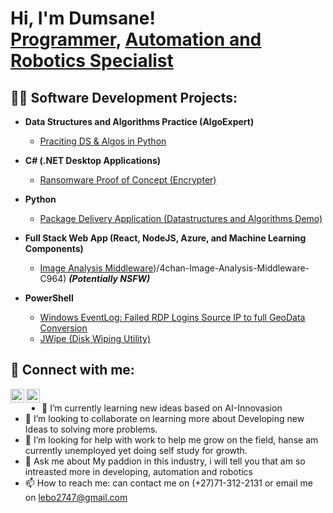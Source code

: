 <h1>Hi, I'm Dumsane! <br/><a href="https://github.com/DumsaneThemba">Programmer</a>, <a href="https://www.linkedin.com/in/feed/">Automation and Robotics Specialist</a></h1>

<h2>👨‍💻 Software Development Projects:</h2>

- <b>Data Structures and Algorithms Practice (AlgoExpert)</b>
  - [Praciting DS & Algos in Python](https:///github.com/DumsaneThemba/Algorithms-Practice)


 
- <b>C# (.NET Desktop Applications)</b>
  - [Ransomware Proof of Concept (Encrypter)](https://github.com/joshmadakor1/EncrypterPOC)
  
- <b>Python</b>
  - [Package Delivery Application (Datastructures and Algorithms Demo)](https://github.com/joshmadakor1/Package-Delivery-Pathfinding-Algorithm)
- <b>Full Stack Web App (React, NodeJS, Azure, and Machine Learning Components)</b>
  - [Image Analysis Middleware](https://github.com/DumsaneThemba/4chan-image-Analysisi-Middleware-C964))/4chan-Image-Analysis-Middleware-C964) <b><i>(Potentially NSFW)</b></i>
- <b>PowerShell</b>
  - [Windows EventLog: Failed RDP Logins Source IP to full GeoData Conversion](https://github.com/joshmadakor1/Sentinel-Lab)
  - [JWipe (Disk Wiping Utility)](https://github.com/DumsaneThemba/Jwipe.powerShel)

<h2> 🤳 Connect with me:</h2>


[<img align="left" alt="JoshMadakor | LinkedIn" width="22px" src="https://cdn.jsdelivr.net/npm/simple-icons@v3/icons/linkedin.svg" />][linkedin]
[<img align="left" alt="JoshMadakor | Instagram" width="22px" src="https://encrypted-tbn0.gstatic.com/images?q=tbn:ANd9GcQGaM8sS31FeilF1Tgicg7NQ8W7pcvYNg0mkA&s" />][gmail]


[Gmail]: lebo2747@gmail.com
[linkedin]: https://www.linkedin.com/feed/


<h1>  </h1>



- 🌱 I’m currently learning new ideas based on AI-Innovasion
- 👯 I’m looking to collaborate on learning more about Developing new Ideas to solving more problems.
- 🤔 I’m looking for help with work to help me grow on the field, hanse am currently unemployed yet doing self study for growth.
- 💬 Ask me about My paddion in this industry, i will tell you that am so intreasted more in developing, automation and robotics
- 📫 How to reach me: can contact me on (+27)71-312-2131 or email me on lebo2747@gmail.com

